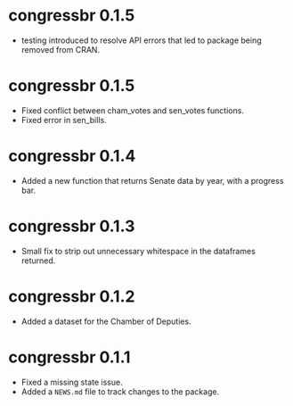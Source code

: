# congressbr 0.1.5

- testing introduced to resolve API errors that led to package being removed from CRAN.

# congressbr 0.1.5

- Fixed conflict between cham_votes and sen_votes functions.
- Fixed error in sen_bills.

# congressbr 0.1.4

- Added a new function that returns Senate data by year, with a progress bar.

# congressbr 0.1.3

- Small fix to strip out unnecessary whitespace in the dataframes returned.

# congressbr 0.1.2

- Added a dataset for the Chamber of Deputies.

# congressbr 0.1.1

- Fixed a missing state issue.
- Added a `NEWS.md` file to track changes to the package.
